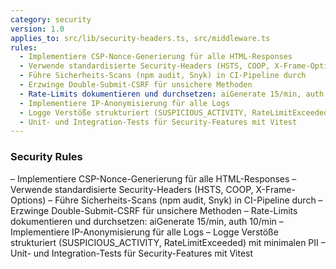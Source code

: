 ```yaml
---
category: security
version: 1.0
applies_to: src/lib/security-headers.ts, src/middleware.ts
rules:
  - Implementiere CSP-Nonce-Generierung für alle HTML-Responses
  - Verwende standardisierte Security-Headers (HSTS, COOP, X-Frame-Options)
  - Führe Sicherheits-Scans (npm audit, Snyk) in CI-Pipeline durch
  - Erzwinge Double-Submit-CSRF für unsichere Methoden
  - Rate-Limits dokumentieren und durchsetzen: aiGenerate 15/min, auth 10/min
  - Implementiere IP-Anonymisierung für alle Logs
  - Logge Verstöße strukturiert (SUSPICIOUS_ACTIVITY, RateLimitExceeded) mit minimalen PII
  - Unit- und Integration-Tests für Security-Features mit Vitest
---
```


### Security Rules

– Implementiere CSP-Nonce-Generierung für alle HTML-Responses
– Verwende standardisierte Security-Headers (HSTS, COOP, X-Frame-Options)
– Führe Sicherheits-Scans (npm audit, Snyk) in CI-Pipeline durch
– Erzwinge Double-Submit-CSRF für unsichere Methoden
– Rate-Limits dokumentieren und durchsetzen: aiGenerate 15/min, auth 10/min
– Implementiere IP-Anonymisierung für alle Logs
– Logge Verstöße strukturiert (SUSPICIOUS_ACTIVITY, RateLimitExceeded) mit minimalen PII
– Unit- und Integration-Tests für Security-Features mit Vitest